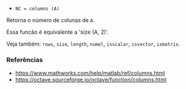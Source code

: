 * `NC = columns (A)`

Retorna o número de colunas de `A`.

Essa funcão é equivalente a 'size (A, 2)'.

Veja também: `rows`, `size`, `length`, `numel`, `isscalar`, `isvector`, `ismatrix`.

### Referências

* https://www.mathworks.com/help/matlab/ref/columns.html
* https://octave.sourceforge.io/octave/function/columns.html
